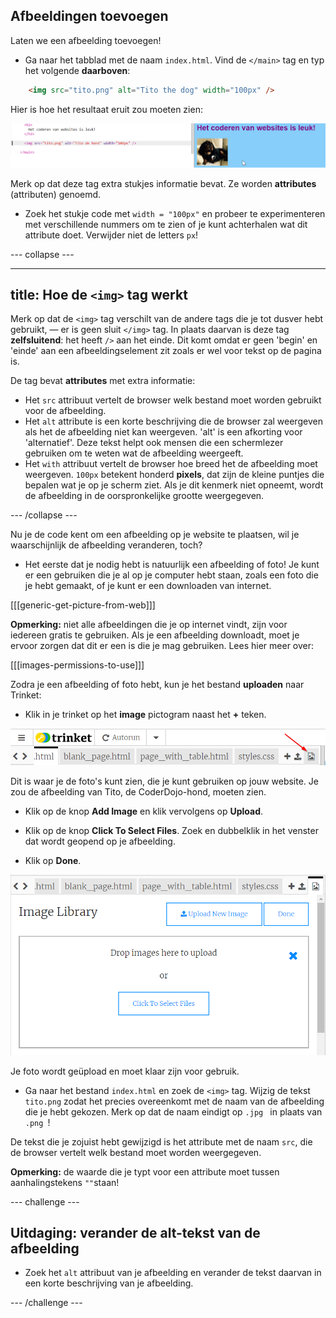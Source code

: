 ## Afbeeldingen toevoegen

Laten we een afbeelding toevoegen!

- Ga naar het tabblad met de naam `index.html`. Vind de `</main>` tag en typ het volgende **daarboven**: 

```html
    <img src="tito.png" alt="Tito the dog" width="100px" />
```

Hier is hoe het resultaat eruit zou moeten zien:

![Image code and picture of Tito](images/egImgCodeTito.png)

Merk op dat deze tag extra stukjes informatie bevat. Ze worden **attributes** (attributen) genoemd.

- Zoek het stukje code met `width = "100px"` en probeer te experimenteren met verschillende nummers om te zien of je kunt achterhalen wat dit attribute doet. Verwijder niet de letters `px`!

\--- collapse \---

* * *

## title: Hoe de `<img>` tag werkt

Merk op dat de `<img>` tag verschilt van de andere tags die je tot dusver hebt gebruikt, — er is geen sluit `</img>` tag. In plaats daarvan is deze tag **zelfsluitend**: het heeft `/>` aan het einde. Dit komt omdat er geen 'begin' en 'einde' aan een afbeeldingselement zit zoals er wel voor tekst op de pagina is.

De tag bevat **attributes** met extra informatie:

- Het `src` attribuut vertelt de browser welk bestand moet worden gebruikt voor de afbeelding. 
- Het `alt` attribute is een korte beschrijving die de browser zal weergeven als het de afbeelding niet kan weergeven. 'alt' is een afkorting voor 'alternatief'. Deze tekst helpt ook mensen die een schermlezer gebruiken om te weten wat de afbeelding weergeeft.
- Het `with` attribuut vertelt de browser hoe breed het de afbeelding moet weergeven. `100px` betekent honderd **pixels**, dat zijn de kleine puntjes die bepalen wat je op je scherm ziet. Als je dit kenmerk niet opneemt, wordt de afbeelding in de oorspronkelijke grootte weergegeven.

\--- /collapse \---

Nu je de code kent om een ​​afbeelding op je website te plaatsen, wil je waarschijnlijk de afbeelding veranderen, toch?

- Het eerste dat je nodig hebt is natuurlijk een afbeelding of foto! Je kunt er een gebruiken die je al op je computer hebt staan, zoals een foto die je hebt gemaakt, of je kunt er een downloaden van internet.

[[[generic-get-picture-from-web]]]

**Opmerking:** niet alle afbeeldingen die je op internet vindt, zijn voor iedereen gratis te gebruiken. Als je een afbeelding downloadt, moet je ervoor zorgen dat dit er een is die je mag gebruiken. Lees hier meer over:

[[[images-permissions-to-use]]]

Zodra je een afbeelding of foto hebt, kun je het bestand **uploaden** naar Trinket:

- Klik in je trinket op het **image** pictogram naast het **+** teken. 

![The image icon](images/tktImageIconArrow.png)

Dit is waar je de foto's kunt zien, die je kunt gebruiken op jouw website. Je zou de afbeelding van Tito, de CoderDojo-hond, moeten zien.

- Klik op de knop **Add Image** en klik vervolgens op **Upload**.

- Klik op de knop **Click To Select Files**. Zoek en dubbelklik in het venster dat wordt geopend op je afbeelding.

- Klik op **Done**.

![Image upload area](images/tktUploadImages.png)

Je foto wordt geüpload en moet klaar zijn voor gebruik.

- Ga naar het bestand `index.html` en zoek de `<img>` tag. Wijzig de tekst `tito.png` zodat het precies overeenkomt met de naam van de afbeelding die je hebt gekozen. Merk op dat de naam eindigt op `.jpg ` in plaats van `.png `!

De tekst die je zojuist hebt gewijzigd is het attribute met de naam `src`, die de browser vertelt welk bestand moet worden weergegeven.

**Opmerking:** de waarde die je typt voor een attribute moet tussen aanhalingstekens `""`staan!

\--- challenge \---

## Uitdaging: verander de alt-tekst van de afbeelding

- Zoek het ` alt ` attribuut van je afbeelding en verander de tekst daarvan in een korte beschrijving van je afbeelding. 

\--- /challenge \---